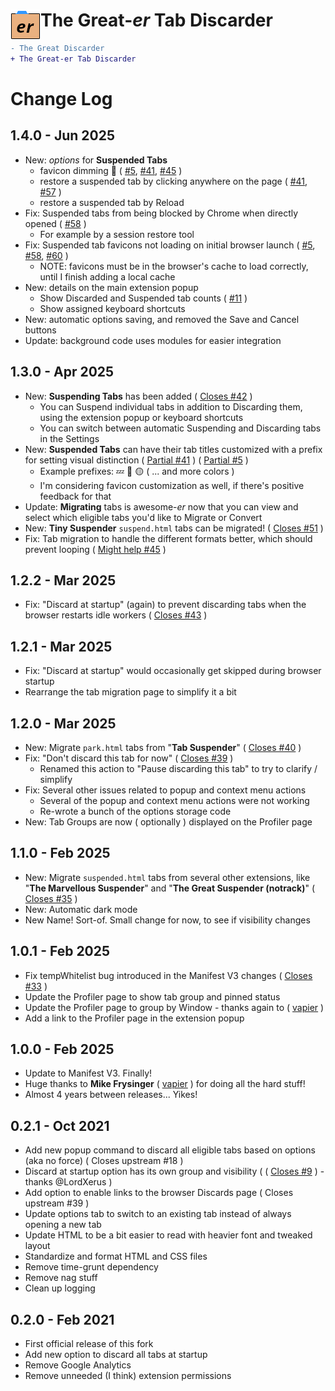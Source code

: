 # <img src="./src/img/icon48.png" align="left" /> The Great-*er* Tab Discarder
```diff
- The Great Discarder
+ The Great-er Tab Discarder
```

# Change Log

## 1.4.0 - Jun 2025
- New: *options* for **Suspended Tabs**
  - favicon dimming 🎉
  (  [#5](https://github.com/rkodey/the-great-er-discarder-er/issues/5),
    [#41](https://github.com/rkodey/the-great-er-discarder-er/issues/41),
    [#45](https://github.com/rkodey/the-great-er-discarder-er/issues/45) )
  - restore a suspended tab by clicking anywhere on the page
  ( [#41](https://github.com/rkodey/the-great-er-discarder-er/issues/41),
    [#57](https://github.com/rkodey/the-great-er-discarder-er/issues/57) )
  - restore a suspended tab by Reload
- Fix: Suspended tabs from being blocked by Chrome when directly opened
  ( [#58](https://github.com/rkodey/the-great-er-discarder-er/issues/58) )
  - For example by a session restore tool
- Fix: Suspended tab favicons not loading on initial browser launch
  (  [#5](https://github.com/rkodey/the-great-er-discarder-er/issues/5),
    [#58](https://github.com/rkodey/the-great-er-discarder-er/issues/58),
    [#60](https://github.com/rkodey/the-great-er-discarder-er/issues/60) )
  - NOTE: favicons must be in the browser's cache to load correctly, until I finish adding a local cache
- New: details on the main extension popup
  - Show Discarded and Suspended tab counts
  ( [#11](https://github.com/rkodey/the-great-er-discarder-er/issues/11) )
  - Show assigned keyboard shortcuts
- New: automatic options saving, and removed the Save and Cancel buttons
- Update: background code uses modules for easier integration

## 1.3.0 - Apr 2025
- New: **Suspending Tabs** has been added
  ( [Closes #42](https://github.com/rkodey/the-great-er-discarder-er/issues/42) )
  - You can Suspend individual tabs in addition to Discarding them, using the extension popup or keyboard shortcuts
  - You can switch between automatic Suspending and Discarding tabs in the Settings
- New: **Suspended Tabs** can have their tab titles customized with a prefix for setting visual distinction
  ( [Partial #41](https://github.com/rkodey/the-great-er-discarder-er/issues/41) )
  ( [Partial #5](https://github.com/rkodey/the-great-er-discarder-er/issues/5) )
  - Example prefixes: 💤 🔴 🟡 ( ... and more colors )
  - I'm considering favicon customization as well, if there's positive feedback for that
- Update: **Migrating** tabs is awesome-*er* now that you can view and select which eligible tabs you'd like to Migrate or Convert
- New: **Tiny Suspender** `suspend.html` tabs can be migrated!
  ( [Closes #51](https://github.com/rkodey/the-great-er-discarder-er/issues/51) )
- Fix: Tab migration to handle the different formats better, which should prevent looping
  ( [Might help #45](https://github.com/rkodey/the-great-er-discarder-er/issues/45) )

## 1.2.2 - Mar 2025
- Fix: "Discard at startup" (again) to prevent discarding tabs when the browser restarts idle workers
  ( [Closes #43](https://github.com/rkodey/the-great-er-discarder-er/issues/43) )

## 1.2.1 - Mar 2025
- Fix: "Discard at startup" would occasionally get skipped during browser startup
- Rearrange the tab migration page to simplify it a bit

## 1.2.0 - Mar 2025
- New: Migrate `park.html` tabs from "**Tab Suspender**"
  ( [Closes #40](https://github.com/rkodey/the-great-er-discarder-er/issues/40) )
- Fix: "Don't discard this tab for now"
  ( [Closes #39](https://github.com/rkodey/the-great-er-discarder-er/issues/39) )
  - Renamed this action to "Pause discarding this tab" to try to clarify / simplify
- Fix: Several other issues related to popup and context menu actions
  - Several of the popup and context menu actions were not working
  - Re-wrote a bunch of the options storage code
- New: Tab Groups are now ( optionally ) displayed on the Profiler page

## 1.1.0 - Feb 2025
- New: Migrate `suspended.html` tabs from several other extensions,
  like "**The Marvellous Suspender**" and "**The Great Suspender (notrack)**"
  ( [Closes #35](https://github.com/rkodey/the-great-er-discarder-er/issues/35) )
- New: Automatic dark mode
- New Name!  Sort-of.  Small change for now, to see if visibility changes

## 1.0.1 - Feb 2025
- Fix tempWhitelist bug introduced in the Manifest V3 changes
  ( [Closes #33](https://github.com/rkodey/the-great-er-discarder-er/issues/33) )
- Update the Profiler page to show tab group and pinned status
- Update the Profiler page to group by Window - thanks again to ( [vapier](https://github.com/vapier) )
- Add a link to the Profiler page in the extension popup

## 1.0.0 - Feb 2025
- Update to Manifest V3.  Finally!
- Huge thanks to **Mike Frysinger** ( [vapier](https://github.com/vapier) ) for doing all the hard stuff!
- Almost 4 years between releases... Yikes!

## 0.2.1 - Oct 2021
- Add new popup command to discard all eligible tabs based on options (aka no force) ( Closes upstream #18 )
- Discard at startup option has its own group and visibility
  ( ( [Closes #9](https://github.com/rkodey/the-great-er-discarder-er/issues/9) ) - thanks @LordXerus )
- Add option to enable links to the browser Discards page ( Closes upstream #39 )
- Update options tab to switch to an existing tab instead of always opening a new tab
- Update HTML to be a bit easier to read with heavier font and tweaked layout
- Standardize and format HTML and CSS files
- Remove time-grunt dependency
- Remove nag stuff
- Clean up logging

## 0.2.0 - Feb 2021
- First official release of this fork
- Add new option to discard all tabs at startup
- Remove Google Analytics
- Remove unneeded (I think) extension permissions
